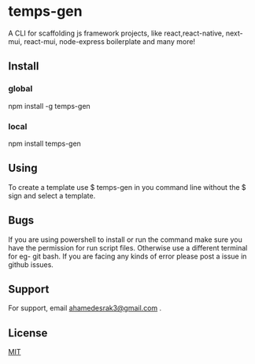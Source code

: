 # temps-gen

A CLI for scaffolding js framework projects, like react,react-native, next-mui, react-mui, node-express boilerplate and many more!

## Install

### global

npm install -g temps-gen

### local

npm install temps-gen

## Using

To create a template use $ temps-gen in you command line without the $ sign and select a template.

## Bugs

If you are using powershell to install or run the command make sure you have the permission for run script files.
Otherwise use a different terminal for eg- git bash.
If you are facing any kinds of error please post a issue in github issues.

## Support

For support, email ahamedesrak3@gmail.com .

## License

[MIT](https://choosealicense.com/licenses/mit/)
